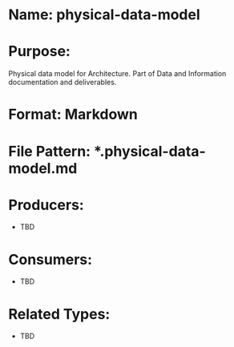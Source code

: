 # Name: physical-data-model

# Purpose:
Physical data model for Architecture. Part of Data and Information documentation and deliverables.

# Format: Markdown

# File Pattern: *.physical-data-model.md

# Producers:
- TBD

# Consumers:
- TBD

# Related Types:
- TBD
